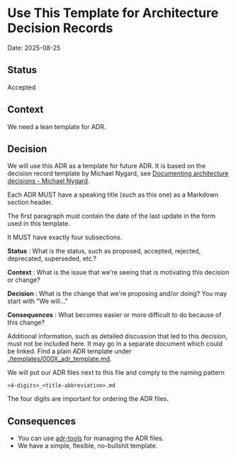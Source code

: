 # Use This Template for Architecture Decision Records

Date: 2025-08-25

## Status

Accepted

## Context

We need a lean template for ADR.

## Decision

We will use this ADR as a template for future ADR. It is based on the decision record template by Michael
Nygard, see [Documenting architecture decisions - Michael Nygard](http://thinkrelevance.com/blog/2011/11/15/documenting-architecture-decisions).

Each ADR MUST have a speaking title (such as this one) as a Markdown section header.

The first paragraph must contain the date of the last
update in the form used in this template.

It MUST have exactly four subsections.

**Status**
: What is the status, such as proposed, accepted, rejected, deprecated, superseded, etc.?

**Context**
: What is the issue that we're seeing that is motivating this decision or change?

**Decision**
: What is the change that we're proposing and/or doing? You may start with "We will..."

**Consequences**
: What becomes easier or more difficult to do because of this change?

Additional information, such as detailed discussion that led to this decision, must not be included here. It
may go in a separate document which could be linked. Find a plain ADR template under
[./templates/000X\_adr\_template.md](./templates/000X_adr_template.md).

We will put our ADR files next to this file and comply to the naming pattern

```
<4-digits>_<title-abbreviation>.md
```

The four digits are important for ordering the ADR files.


## Consequences

* You can use [adr-tools](https://github.com/npryce/adr-tools) for managing the ADR files.
* We have a simple, flexible, no-bullshit template.
